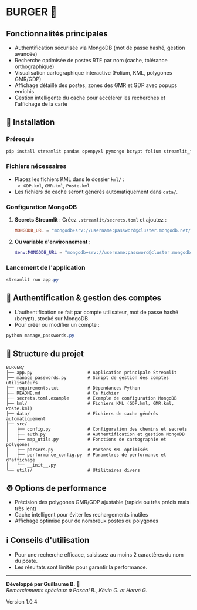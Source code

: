 
# BURGER 🍔

## Fonctionnalités principales
- Authentification sécurisée via MongoDB (mot de passe hashé, gestion avancée)
- Recherche optimisée de postes RTE par nom (cache, tolérance orthographique)
- Visualisation cartographique interactive (Folium, KML, polygones GMR/GDP)
- Affichage détaillé des postes, zones des GMR et GDP avec popups enrichis
- Gestion intelligente du cache pour accélérer les recherches et l'affichage de la carte

## 🚀 Installation

### Prérequis
```bash
pip install streamlit pandas openpyxl pymongo bcrypt folium streamlit_folium
```

### Fichiers nécessaires
- Placez les fichiers KML dans le dossier `kml/` :
  - `GDP.kml`, `GMR.kml`, `Poste.kml`
- Les fichiers de cache seront générés automatiquement dans `data/`.

### Configuration MongoDB
1. **Secrets Streamlit** :
   Créez `.streamlit/secrets.toml` et ajoutez :
   ```toml
   MONGODB_URL = "mongodb+srv://username:password@cluster.mongodb.net/"
   ```
2. **Ou variable d'environnement** :
   ```powershell
   $env:MONGODB_URL = "mongodb+srv://username:password@cluster.mongodb.net/"
   ```

### Lancement de l'application
```powershell
streamlit run app.py
```

## 🔐 Authentification & gestion des comptes
- L'authentification se fait par compte utilisateur, mot de passe hashé (bcrypt), stocké sur MongoDB.
- Pour créer ou modifier un compte :
```powershell
python manage_passwords.py
```

## 📁 Structure du projet
```
BURGER/
├── app.py                     # Application principale Streamlit
├── manage_passwords.py        # Script de gestion des comptes utilisateurs
├── requirements.txt           # Dépendances Python
├── README.md                  # Ce fichier
├── secrets.toml.example       # Exemple de configuration MongoDB
├── kml/                       # Fichiers KML (GDP.kml, GMR.kml, Poste.kml)
├── data/                      # Fichiers de cache générés automatiquement
├── src/
│   ├── config.py              # Configuration des chemins et secrets
│   ├── auth.py                # Authentification et gestion MongoDB
│   ├── map_utils.py           # Fonctions de cartographie et polygones
│   ├── parsers.py             # Parsers KML optimisés
│   ├── performance_config.py  # Paramètres de performance et d'affichage
│   └── __init__.py
└── utils/                     # Utilitaires divers
```

## ⚙️ Options de performance
- Précision des polygones GMR/GDP ajustable (rapide ou très précis mais très lent)
- Cache intelligent pour éviter les rechargements inutiles
- Affichage optimisé pour de nombreux postes ou polygones

## ℹ️ Conseils d'utilisation
- Pour une recherche efficace, saisissez au moins 2 caractères du nom du poste.
- Les résultats sont limités pour garantir la performance.

---
**Développé par Guillaume B.** 🍔  
*Remerciements spéciaux à Pascal B., Kévin G. et Hervé G.*

Version 1.0.4
